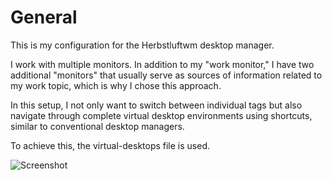 # General

This is my configuration for the Herbstluftwm desktop manager.

I work with multiple monitors.
In addition to my "work monitor," I have two additional "monitors" that usually serve as sources of information related to my work topic, which is why I chose this approach.

In this setup, I not only want to switch between individual tags but also navigate through complete virtual desktop environments using shortcuts, similar to conventional desktop managers.

To achieve this, the virtual-desktops file is used.

![Screenshot](https://github.com/FlorianOrzol/dotfiles/blob/main/img/screenshot.png)
